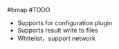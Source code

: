 #bmap
#TODO
  - Supports for configuration plugin
  - Supports result write to files
  - Whitelist，support network

